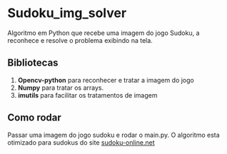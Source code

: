 # Sudoku_img_solver

Algoritmo em Python que recebe uma imagem do jogo Sudoku, a reconhece e resolve o problema exibindo na tela.


## Bibliotecas

1. **Opencv-python** para reconhecer e tratar a imagem do jogo
2. **Numpy** para tratar os arrays.
3. **imutils** para facilitar os tratamentos de imagem

## Como rodar

Passar uma imagem do jogo sudoku e rodar o main.py.
O algoritmo esta otimizado para sudokus do site [sudoku-online.net](https://pt.sudoku-online.net/) 
